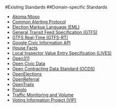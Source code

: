 #Existing Standards
##Domain-specific Standards
* [Akoma Ntoso](../../standards/domain_specific_standards/akoma_ntoso.md)
* [Common Alerting Protocol](../../standards/domain_specific_standards/common_alerting_protocol.md)
* [Election Markup Language (EML)](../../standards/domain_specific_standards/election_markup_language_eml.md)
* [General Transit Feed Specification (GTFS)](../../standards/domain_specific_standards/general_transit_feed_specification_gtfs.md)
* [GTFS Real-Time (GTFS-RT)](../../standards/domain_specific_standards/gtfs_realtime_gtfsrt.md)
* [Google Civic Information API](../../standards/domain_specific_standards/google_civic_information_api.md)
* [House Facts](../../standards/domain_specific_standards/house_facts.md)
* [Local Inspector Value Entry Specification (LIVES)](../../standards/domain_specific_standards/local_inspector_value_entry_specification_lives.md)
* [Open311](../../standards/domain_specific_standards/open311.md)
* [Open Civic Data](../../standards/domain_specific_standards/open_civic_data.md)
* [Open Contracting Data Standard (OCDS)](../../standards/domain_specific_standards/open_contracting_data_standard_ocds.md)
* [OpenElections](../../standards/domain_specific_standards/openelections.md)
* [OpenReferral](../../standards/domain_specific_standards/openreferral.md)
* [OpenTrails](../../standards/domain_specific_standards/opentrails.md)
* [Popolo](../../standards/domain_specific_standards/popolo.md)
* [Traffic Monitoring and Volume](../../standards/domain_specific_standards/traffic_monitoring_and_volume.md)
* [Voting Information Project (VIP)](../../standards/domain_specific_standards/voting_information_project_vip.md)
